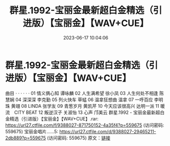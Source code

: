 ﻿---
title: 群星.1992-宝丽金最新超白金精选（引进版）【宝丽金】【WAV+CUE】
date: 2023-06-17 10:04:06
categories: WAV车载音乐、镜像
tags: 华语中文
---
# 群星.1992-宝丽金最新超白金精选（引进版）【宝丽金】【WAV+CUE】

曲目
· · · · · ·
01 情义俩心知 谭咏麟
02 人生满希望 徐小凤
03 人生何处不相逢 陈慧娴
04 深深深 李克勤
05 列火快车 草蜢
06 温拿狂想曲 温拿
07 一呼百应 李明珠 黄翊
08 LINDA 张学友
09 青葱岁月 黄凯芹
10 今天应该很高兴 达明一派
11 暖流　CITY BEAT
12 叛逆汉子 关淑怡
13 心声 邝美云
群星.1992 - 宝丽金最新超白金精选（引进版）【宝丽金】【WAV+CUE】.rar: https://url27.ctfile.com/f/9388027-871750152-4a35f4?p=559675
(访问密码: 559675)
宝丽金唱片......5: https://url27.ctfile.com/d/9388027-29465211-2db889?p=559675
(访问密码: 559675)
原文：[链接](https://blog.sina.com.cn/s/blog_1647c7e76010312do.html)